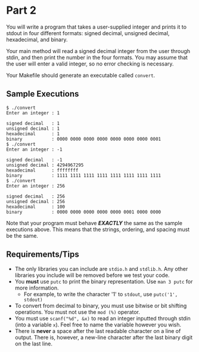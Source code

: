 # Part 2

You will write a program that takes a user-supplied integer and prints it to stdout in four different formats: signed decimal, unsigned decimal, hexadecimal, and binary.

Your main method will read a signed decimal integer from the user through stdin, and then print the number in the four formats. You may assume that the user will enter a valid integer, so no error checking is necessary.

Your Makefile should generate an executable called `convert`.

## Sample Executions

```
$ ./convert 
Enter an integer : 1

signed decimal   : 1
unsigned decimal : 1
hexadecimal      : 1
binary           : 0000 0000 0000 0000 0000 0000 0000 0001
$ ./convert
Enter an integer : -1

signed decimal   : -1
unsigned decimal : 4294967295
hexadecimal      : ffffffff
binary           : 1111 1111 1111 1111 1111 1111 1111 1111
$ ./convert
Enter an integer : 256

signed decimal   : 256
unsigned decimal : 256
hexadecimal      : 100
binary           : 0000 0000 0000 0000 0000 0001 0000 0000
```


Note that your program must behave ***EXACTLY*** the same as the sample executions above. This means that the strings, ordering, and spacing must be the same.

## Requirements/Tips

- The only libraries you can include are `stdio.h` and `stdlib.h`. Any other libraries you include will be removed before we test your code.
- You **must** use `putc` to print the binary representation. Use `man 3 putc` for more information.
  - For example, to write the character '1' to `stdout`, use `putc('1', stdout)`
- To convert from decimal to binary, you must use bitwise or bit shifting operations. You must not use the `mod (%)` operator.
- You must use `scanf("%d", &x)` to read an integer inputted through stdin (into a variable `x`). Feel free to name the variable however you wish.
- There is **never** a space after the last readable character on a line of output. There is, however, a new-line character after the last binary digit on the last line.
